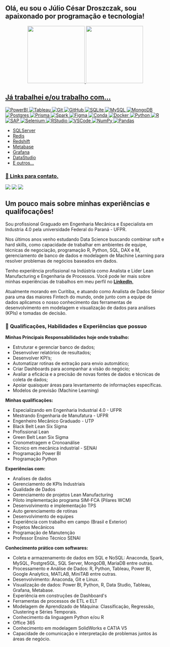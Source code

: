 ## Olá, eu sou o Júlio César Droszczak, sou apaixonado por programação e tecnologia!

<div align="center">
  <a href="https://github.com/Droszczak">
  <img height="180em" src="https://github-readme-stats.vercel.app/api?username=Droszczak&show_icons=true&title_color=fff&icon_color=79ff97&text_color=9f9f9f&bg_color=151515&count_private=true"/>
  <img height="180em" src="https://github-readme-stats.vercel.app/api/top-langs/?username=Droszczak&title_color=fff&icon_color=79ff97&text_color=9f9f9f&bg_color=151515&count_private=true)](https://github.com/evenogueira/github-readme-stats"/>
</div>

## Já trabalhei e/ou trabalho com...
![PowerBI](https://img.shields.io/badge/PowerBI-F2C811?style=for-the-badge&logo=Power%20BI&logoColor=white)
![Tableau](https://img.shields.io/badge/Tableau-E97627?style=for-the-badge&logo=Tableau&logoColor=white)
![Git](https://img.shields.io/badge/git-%23F05033.svg?style=for-the-badge&logo=git&logoColor=white)
![GitHub](https://img.shields.io/badge/github-%23121011.svg?style=for-the-badge&logo=github&logoColor=white)
![SQLite](https://img.shields.io/badge/SQLite-07405E?style=for-the-badge&logo=sqlite&logoColor=white)
![MySQL](https://img.shields.io/badge/MySQL-005C84?style=for-the-badge&logo=mysql&logoColor=white)
![MongoDB](https://img.shields.io/badge/MongoDB-%234ea94b.svg?style=for-the-badge&logo=mongodb&logoColor=white)
![Postgres](https://img.shields.io/badge/postgres-%23316192.svg?style=for-the-badge&logo=postgresql&logoColor=white)
![Prisma](https://img.shields.io/badge/Prisma-3982CE?style=for-the-badge&logo=Prisma&logoColor=white)
![Spark](https://img.shields.io/badge/Apache_Spark-FFFFFF?style=for-the-badge&logo=apachespark&logoColor=#E35A16)
![Figma](https://img.shields.io/badge/Figma-F24E1E?style=for-the-badge&logo=figma&logoColor=white)
![Conda](https://img.shields.io/badge/conda-342B029.svg?&style=for-the-badge&logo=anaconda&logoColor=white)
![Docker](https://img.shields.io/badge/Docker-2CA5E0?style=for-the-badge&logo=docker&logoColor=white)
![Python](https://img.shields.io/badge/Python-FFD43B?style=for-the-badge&logo=python&logoColor=blue)
![R](https://img.shields.io/badge/R-276DC3?style=for-the-badge&logo=r&logoColor=white)
![SAP](https://img.shields.io/badge/SAP-0FAAFF?style=for-the-badge&logo=sap&logoColor=white)
![Selenium](https://img.shields.io/badge/Selenium-43B02A?style=for-the-badge&logo=Selenium&logoColor=white)
![RStudio](https://img.shields.io/badge/RStudio-75AADB?style=for-the-badge&logo=RStudio&logoColor=white)
![VSCode](https://img.shields.io/badge/VSCode-0078D4?style=for-the-badge&logo=visual%20studio%20code&logoColor=white)
![NumPy](https://img.shields.io/badge/Numpy-777BB4?style=for-the-badge&logo=numpy&logoColor=white)
![Pandas](https://img.shields.io/badge/Pandas-2C2D72?style=for-the-badge&logo=pandas&logoColor=white)
- SQLServer
- Redis
- Redshift
- Metabase
- Grafana
- DataStudio
- E outros...

### 🔗 Links para contato.
 
<div>
  <a href="https://www.linkedin.com/in/julio-cesar-droszczak" target="_blank"><img src="https://img.shields.io/badge/-LinkedIn-%230077B5?style=for-the-badge&logo=linkedin&logoColor=white" target="_blank"></a>
  <a href="https://instagram.com/juliocesardroszczak" target="_blank"><img src="https://img.shields.io/badge/-Instagram-%23E4405F?style=for-the-badge&logo=instagram&logoColor=white" target="_blank"></a>
  <a href = "mailto:julio.droszczak@ufpr.br"><img src="https://img.shields.io/badge/Microsoft_Outlook-0078D4?style=for-the-badge&logo=microsoft-outlook&logoColor=white"></a>
</div>


## Um pouco mais sobre minhas experiências e qualifocações!

Sou profissional Graguado em Engenharia Mecânica e Especialista em Industria 4.0 pela universidade Federal do Paraná - UFPR.

Nos últimos anos venho estudando Data Science buscando combinar soft e hard skills, como capacidade de trabalhar em ambientes de equipe, técnicas de negociação, programação R, Python, SQL, DAX e M, gerenciamento de banco de dados e modelagem de Machine Learning para resolver problemas de negócios baseados em dados.

Tenho experiência profissional na Indústria como Analista e Lider Lean Manufacturing e Engenharia de Processos. Você pode ler mais sobre minhas experiências de trabalhos em meu perfil no [**LinkedIn**.](https://www.linkedin.com/in/julio-cesar-droszczak/)

Atualmente morando em Curitiba, e atuando como Analista de Dados Sênior para uma das maiores Fintech do mundo, onde junto com a equipe de dados aplicamos o nosso conhecimento das ferramentas de desenvolvimento em modelagem e visualização de dados para análises (KPIs) e tomadas de decisão.

### 🎯 **Qualificações, Habilidades e Experiências que possuo**

**Minhas Principais Responsabilidades hoje onde trabalho:**
- Estruturar e gerenciar banco de dados;
- Desenvolver relatórios de resultados;
- Desenvolver KPI’s;
- Automatizar rotinas de extração para envio automático;
- Criar Dashboards para acompanhar a visão do negócio;
- Avaliar a eficácia e a precisão de novas fontes de dados e técnicas de coleta de dados;
- Apoiar quaisquer áreas para levantamento de informações específicas.
- Modelos de previsão (Machine Learning)

**Minhas qualificações:**
- Especializando em Engenharia Industrial 4.0 - UFPR
- Mestrando Engenharia de Manufatura - UFPR
- Engenheiro Mecânico Graduado - UTP
- Black Belt Lean Six Sigma
- Profissional Lean
- Green Belt Lean Six Sigma
- Cronometragem e Cronoanálise
- Técnico em mecânica industrial - SENAI
- Programação Power BI
- Programação Python

**Experiências com:**
- Analises de dados
- Gerenciamento de KPIs Industriais
- Qualidade de Dados
- Gerenciamento de projetos Lean Manufacturing
- Piloto implementação programa SIM-FCA (Pilares WCM)
- Desenvolvimento e implementação TPS
- Auto gerenciamento de rotinas
- Desenvolvimento de equipes
- Experiência com trabalho em campo (Brasil e Exterior)
- Projetos Mecânicos
- Programação de Manutenção
- Professor Ensino Técnico SENAI

**Conhecimento prático com softwares:**
- Coleta e armazenamento de dados em SQL e NoSQL: Anaconda, Spark, MySQL, PostgreSQL, SQL Server, MongoDB, MariaDB entre outras.
- Processamento e Análise de Dados: R, Python, Tableau, Power BI, Google Analytics, MATLAB, MiniTAB entre outras.
- Desenvolvimento: Anaconda, Git e Linux.
- Visualização de dados: Power BI, Python, R, Data Studio, Tableau, Grafana, Metabase.
- Experiência em construções de Dashboard's
- Ferramentas de processos de ETL e ELT 
- Modelagem de Aprendizado de Máquina: Classificação, Regressão, Clustering e Séries Temporais.
- Conhecimento da linguagem Python e/ou R
- Office 365
- Conhecimento em modelagem SolidWorks e CATIA V5
- Capacidade de comunicação e interpretação de problemas juntos às áreas de negócio.
